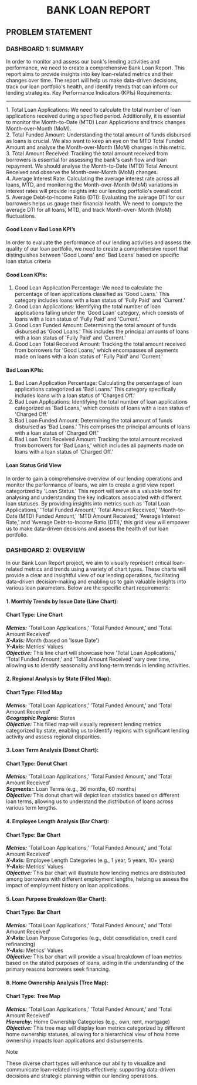 
<h1 align=center>BANK LOAN REPORT</h1>
<h2>PROBLEM STATEMENT</h2>
<h3>DASHBOARD 1: SUMMARY</h3>
In order to monitor and assess our bank's lending activities and performance, we need to create a comprehensive Bank Loan Report. This report aims to provide insights into key loan-related metrics and their changes over time. The report will help us make data-driven decisions, track our loan portfolio's health, and identify trends that can inform our lending strategies.
Key Performance Indicators (KPIs) Requirements:<br><hr>
1.  Total Loan Applications: We need to calculate the total number of loan applications received during a specified period. Additionally, it is essential to monitor the Month-to-Date (MTD) Loan 
    Applications and track changes Month-over-Month (MoM).<br>
2.  Total Funded Amount: Understanding the total amount of funds disbursed as loans is crucial. We also want to keep an eye on the MTD Total Funded Amount and analyse the Month-over-Month (MoM) changes 
    in this metric.<br>
3.  Total Amount Received: Tracking the total amount received from borrowers is essential for assessing the bank's cash flow and loan repayment. We should analyse the Month-to-Date (MTD) Total Amount  
    Received and observe the Month-over-Month (MoM) changes.<br>
4.  Average Interest Rate: Calculating the average interest rate across all loans, MTD, and monitoring the Month-over-Month (MoM) variations in interest rates will provide insights into our lending         portfolio's overall cost.<br>
5.  Average Debt-to-Income Ratio (DTI): Evaluating the average DTI for our borrowers helps us gauge their financial health. We need to compute the average DTI for all loans, MTD, and track Month-over-  
    Month (MoM) fluctuations.<br>



#### Good Loan v Bad Loan KPI’s
In order to evaluate the performance of our lending activities and assess the quality of our loan portfolio, we need to create a comprehensive report that distinguishes between 'Good Loans' and 'Bad Loans' based on specific loan status criteria
#### Good Loan KPIs:
1.	Good Loan Application Percentage: We need to calculate the percentage of loan applications classified as 'Good Loans.' This category includes loans with a loan status of 'Fully Paid' and 'Current.'
2.	Good Loan Applications: Identifying the total number of loan applications falling under the 'Good Loan' category, which consists of loans with a loan status of 'Fully Paid' and 'Current.'
3.	Good Loan Funded Amount: Determining the total amount of funds disbursed as 'Good Loans.' This includes the principal amounts of loans with a loan status of 'Fully Paid' and 'Current.'
4.	Good Loan Total Received Amount: Tracking the total amount received from borrowers for 'Good Loans,' which encompasses all payments made on loans with a loan status of 'Fully Paid' and 'Current.'
#### Bad Loan KPIs:
1.	Bad Loan Application Percentage: Calculating the percentage of loan applications categorized as 'Bad Loans.' This category specifically includes loans with a loan status of 'Charged Off.'
2.	Bad Loan Applications: Identifying the total number of loan applications categorized as 'Bad Loans,' which consists of loans with a loan status of 'Charged Off.'
3.	Bad Loan Funded Amount: Determining the total amount of funds disbursed as 'Bad Loans.' This comprises the principal amounts of loans with a loan status of 'Charged Off.'
4.	Bad Loan Total Received Amount: Tracking the total amount received from borrowers for 'Bad Loans,' which includes all payments made on loans with a loan status of 'Charged Off.'<br>
#### Loan Status Grid View
In order to gain a comprehensive overview of our lending operations and monitor the performance of loans, we aim to create a grid view report categorized by 'Loan Status.' This report will serve as a valuable tool for analysing and understanding the key indicators associated with different loan statuses. By providing insights into metrics such as 'Total Loan Applications,' 'Total Funded Amount,' 'Total Amount Received,' 'Month-to-Date (MTD) Funded Amount,' 'MTD Amount Received,' 'Average Interest Rate,' and 'Average Debt-to-Income Ratio (DTI),' this grid view will empower us to make data-driven decisions and assess the health of our loan portfolio.

<h3>DASHBOARD 2: OVERVIEW</h3>
In our Bank Loan Report project, we aim to visually represent critical loan-related metrics and trends using a variety of chart types. These charts will provide a clear and insightful view of our lending operations, facilitating data-driven decision-making and enabling us to gain valuable insights into various loan parameters. Below are the specific chart requirements:<br>
<h4>1. Monthly Trends by Issue Date (Line Chart):</h4>
<h4>Chart Type: Line Chart</h4>
<i><b>Metrics:</b></i> 'Total Loan Applications,' 'Total Funded Amount,' and 'Total Amount Received'<br>
<i><b>X-Axis:</b></i>  Month (based on 'Issue Date')<br>
<i><b>Y-Axis:</b></i>  Metrics' Values<br>
<i><b>Objective:</b></i>  This line chart will showcase how 'Total Loan Applications,' 'Total Funded Amount,' and 'Total Amount Received' vary over time, allowing us to identify seasonality and long-term trends in lending activities.
<h4>2. Regional Analysis by State (Filled Map):</h4>
<h4>Chart Type: Filled Map</h4>
<i><b>Metrics:</b></i>  'Total Loan Applications,' 'Total Funded Amount,' and 'Total Amount Received'<br>
<i><b>Geographic Regions:</b></i>  States<br>
<i><b>Objective:</b></i>   This filled map will visually represent lending metrics categorized by state, enabling us to identify regions with significant lending activity and assess regional disparities.<br>
<h4>3. Loan Term Analysis (Donut Chart):</h4>
<h4>Chart Type: Donut Chart</h4>
<i><b>Metrics:</b></i> 'Total Loan Applications,' 'Total Funded Amount,' and 'Total Amount Received'<br>
<i><b>Segments:</b></i>: Loan Terms (e.g., 36 months, 60 months)<br>
<i><b>Objective:</b></i> This donut chart will depict loan statistics based on different loan terms, allowing us to understand the distribution of loans across various term lengths.<br>
<h4>4. Employee Length Analysis (Bar Chart):</h4>
<h4>Chart Type: Bar Chart</h4>
<i><b>Metrics:</b></i> 'Total Loan Applications,' 'Total Funded Amount,' and 'Total Amount Received'<br>
<i><b>X-Axis:</b></i> Employee Length Categories (e.g., 1 year, 5 years, 10+ years)<br>
<i><b>Y-Axis:</b></i> Metrics' Values<br>
<i><b>Objective:</b></i> This bar chart will illustrate how lending metrics are distributed among borrowers with different employment lengths, helping us assess the impact of employment history on loan applications.
<h4>5. Loan Purpose Breakdown (Bar Chart):</h4>
<h4>Chart Type: Bar Chart</h4>
<i><b>Metrics:</b></i> 'Total Loan Applications,' 'Total Funded Amount,' and 'Total Amount Received'<br>
<i><b>X-Axis:</b></i> Loan Purpose Categories (e.g., debt consolidation, credit card refinancing)<br>
<i><b>Y-Axis:</b></i> Metrics' Values<br>
<i><b>Objective:</b></i> This bar chart will provide a visual breakdown of loan metrics based on the stated purposes of loans, aiding in the understanding of the primary reasons borrowers seek financing.

<h4>6. Home Ownership Analysis (Tree Map):</h4>
<h4>Chart Type: Tree Map</h4>
<i><b>Metrics:</b></i> 'Total Loan Applications,' 'Total Funded Amount,' and 'Total Amount Received'<br>
<i><b>Hierarchy:</b></i> Home Ownership Categories (e.g., own, rent, mortgage)<br>
<i><b>Objective:</b></i> This tree map will display loan metrics categorized by different home ownership statuses, allowing for a hierarchical view of how home ownership impacts loan applications and disbursements.<br>

> [!NOTE]
> These diverse chart types will enhance our ability to visualize and communicate loan-related insights effectively, supporting data-driven decisions and strategic planning within our lending operations.



